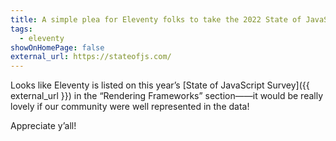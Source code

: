 ```yaml
---
title: A simple plea for Eleventy folks to take the 2022 State of JavaScript Survey
tags:
  - eleventy
showOnHomePage: false
external_url: https://stateofjs.com/
---
```

Looks like Eleventy is listed on this year’s [State of JavaScript Survey]({{ external_url }}) in the “Rendering Frameworks” section——it would be really lovely if our community were well represented in the data!

Appreciate y’all!